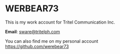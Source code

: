 # WERBEAR73

This is my work account for Tritel Communication Inc.

**Email**: sware@tritelph.com

You can also find me on my personal account https://github.com/werebear73
